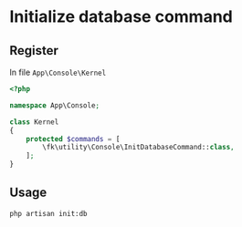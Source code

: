 # Initialize database command

## Register

In file `App\Console\Kernel`

```php
<?php

namespace App\Console;

class Kernel
{
    protected $commands = [
        \fk\utility\Console\InitDatabaseCommand::class,
    ];
}
```

## Usage

```bash
php artisan init:db
```
